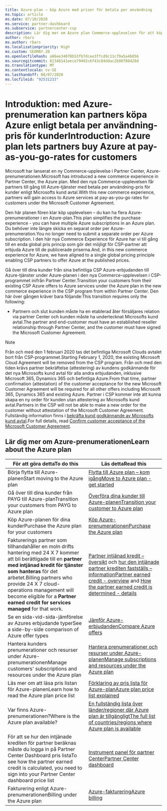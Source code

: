 ```yaml
---
title: Azure-plan – köp Azure med priser för betala per användning
ms.topic: article
ms.date: 07/10/2020
ms.service: partner-dashboard
ms.subservice: partnercenter-csp
description: Lär dig mer om Azure plan Commerce-upplevelsen för att köpa Azure-tjänster enligt priser enligt principen betala per användning för kunder. Läs även om nya säkerhets krav.
author: rbars
ms.author: rbars
ms.localizationpriority: High
ms.custom: SEOMAY.20
ms.openlocfilehash: a86ee34070b53fb7dcee3ffcd9c11c79a5a4b856
ms.sourcegitcommit: 81348141eece79492c6f43c84ddac2b98f80428d
ms.translationtype: MT
ms.contentlocale: sv-SE
ms.lasthandoff: 08/07/2020
ms.locfileid: "92531233"
---
```

# <a name="introduction-azure-plan-lets-partners-buy-azure-at-pay-as-you-go-rates-for-customers"></a><span data-ttu-id="a789f-104">Introduktion: med Azure-prenumeration kan partners köpa Azure enligt betala per användning-pris för kunder</span><span class="sxs-lookup"><span data-stu-id="a789f-104">Introduction: Azure plan lets partners buy Azure at pay-as-you-go-rates for customers</span></span>

<span data-ttu-id="a789f-105">Microsoft har lanserat en ny Commerce-upplevelse i Partner Center, Azure-prenumerationen.</span><span class="sxs-lookup"><span data-stu-id="a789f-105">Microsoft has introduced a new commerce experience in Partner Center, the Azure plan.</span></span>  <span data-ttu-id="a789f-106">Med den nya Commerce-upplevelsen får partners till gång till Azure-tjänster med betala per användning-pris för kunder enligt Microsofts kund avtal.</span><span class="sxs-lookup"><span data-stu-id="a789f-106">With this new commerce experience, partners will gain access to Azure services at pay-as-you-go rates for customers under the Microsoft Customer Agreement.</span></span>

<span data-ttu-id="a789f-107">Den här planen fören klar köp upplevelsen – du kan ha flera Azure-prenumerationer i en Azure-plan.</span><span class="sxs-lookup"><span data-stu-id="a789f-107">This plan simplifies the purchase experience - you can have multiple Azure subscriptions in an Azure plan.</span></span> <span data-ttu-id="a789f-108">Du behöver inte längre skicka en separat order per Azure-prenumeration.</span><span class="sxs-lookup"><span data-stu-id="a789f-108">You no longer need to submit a separate order per Azure subscription.</span></span> <span data-ttu-id="a789f-109">I den här nya Commerce Experience för Azure har vi till gång till en enda global pris princip som gör det möjligt för CSP-partner att erbjuda Azure till de publicerade priserna.</span><span class="sxs-lookup"><span data-stu-id="a789f-109">And, in this new commerce experience for Azure, we have aligned to a single global pricing principle enabling CSP partners to offer Azure at the published prices.</span></span>

<span data-ttu-id="a789f-110">Gå över till dina kunder från sina befintliga CSP Azure-erbjudanden till Azure-tjänster under Azure-planen i den nya Commerce-upplevelsen i CSP-programmet inifrån Partner Center.</span><span class="sxs-lookup"><span data-stu-id="a789f-110">Transition your customers from their existing CSP Azure offers to Azure services under the Azure plan in the new commerce experience in the CSP program from within Partner Center.</span></span> <span data-ttu-id="a789f-111">Den här över gången kräver bara följande:</span><span class="sxs-lookup"><span data-stu-id="a789f-111">This transition requires only the following:</span></span>

- <span data-ttu-id="a789f-112">Partnern och slut kunden måste ha en etablerad åter försäljares relation via partner Center och kunden måste ha undertecknat Microsofts kund avtal.</span><span class="sxs-lookup"><span data-stu-id="a789f-112">The partner and end-customer must have an established reseller relationship through Partner Center, and the customer must have signed the Microsoft Customer Agreement.</span></span>

>[!Note]
><span data-ttu-id="a789f-113">Från och med den 1 februari 2020 tas det befintliga Microsoft Clouds avtalet bort från CSP-programmet.</span><span class="sxs-lookup"><span data-stu-id="a789f-113">Starting February 1, 2020, the existing Microsoft Cloud Agreement will be removed from the CSP program.</span></span> <span data-ttu-id="a789f-114">Från och med den tiden krävs partner bekräftelse (attestering) av kundens godkännande för det nya Microsofts kund avtal för alla andra erbjudanden, inklusive Microsoft 365, Dynamics 365 och befintliga Azure.</span><span class="sxs-lookup"><span data-stu-id="a789f-114">From that time, partner confirmation (attestation) of the customer acceptance for the new Microsoft Customer Agreement will be required for all other offers including Microsoft 365, Dynamics 365 and existing Azure.</span></span> <span data-ttu-id="a789f-115">Partner i CSP kommer inte att kunna skapa en ny order för kunden utan attestering av Microsofts kund avtal.</span><span class="sxs-lookup"><span data-stu-id="a789f-115">Partners in the CSP will not be able to make a new order for the customer without attestation of the Microsoft Customer Agreement.</span></span> <span data-ttu-id="a789f-116">Fullständig information finns i [bekräfta kund godkännande av Microsofts kund avtal](confirm-customer-agreement.md).</span><span class="sxs-lookup"><span data-stu-id="a789f-116">For full details, read [Confirm customer acceptance of the Microsoft Customer Agreement](confirm-customer-agreement.md).</span></span>


## <a name="learn-about-the-azure-plan"></a><span data-ttu-id="a789f-117">Lär dig mer om Azure-prenumerationen</span><span class="sxs-lookup"><span data-stu-id="a789f-117">Learn about the Azure plan</span></span>

|<span data-ttu-id="a789f-118">**För att göra detta**</span><span class="sxs-lookup"><span data-stu-id="a789f-118">**To do this**</span></span>   |<span data-ttu-id="a789f-119">**Läs detta**</span><span class="sxs-lookup"><span data-stu-id="a789f-119">**Read this**</span></span>   |
|------------------|---------------------|
|<span data-ttu-id="a789f-120">Börja flytta till Azure-planen</span><span class="sxs-lookup"><span data-stu-id="a789f-120">Start moving to the Azure plan</span></span>|[<span data-ttu-id="a789f-121">Flytta till Azure plan – kom igång</span><span class="sxs-lookup"><span data-stu-id="a789f-121">Move to Azure plan - get started</span></span>](azure-plan-get-started.md)
|<span data-ttu-id="a789f-122">Gå över till dina kunder från PAYG till Azure-plan</span><span class="sxs-lookup"><span data-stu-id="a789f-122">Transition your customers from PAYG to Azure plan</span></span>|[<span data-ttu-id="a789f-123">Överföra dina kunder till Azure-planen</span><span class="sxs-lookup"><span data-stu-id="a789f-123">Transition your customer to Azure plan</span></span>](azure-plan-transition.md)|
|<span data-ttu-id="a789f-124">Köp Azure-planen för dina kunder</span><span class="sxs-lookup"><span data-stu-id="a789f-124">Purchase the Azure plan for your customers</span></span>|[<span data-ttu-id="a789f-125">Köp Azure-prenumerationen</span><span class="sxs-lookup"><span data-stu-id="a789f-125">Purchase the Azure plan</span></span>](purchase-azure-plan.md)|
|<span data-ttu-id="a789f-126">Fakturerings partner som tillhandahåller en moln drifts hantering med 24 X 7 kommer att bli berättigade till en **partner med intjänad kredit för tjänster som hanteras** för det arbetet.</span><span class="sxs-lookup"><span data-stu-id="a789f-126">Billing partners who provide 24 X 7 cloud-operations management will become eligible for a **Partner earned credit for services managed** for that work.</span></span>|<span data-ttu-id="a789f-127">[Partner intjänad kredit – översikt](partner-earned-credit.md) och [hur den intjänade partner krediten fastställs – information](partner-earned-credit-explanation.md)</span><span class="sxs-lookup"><span data-stu-id="a789f-127">[Partner earned credit - overview](partner-earned-credit.md) and [How the partner earned credit is determined - details](partner-earned-credit-explanation.md)</span></span>|
|<span data-ttu-id="a789f-128">Se en sida-vid-sida-jämförelse av Azures erbjudande typer</span><span class="sxs-lookup"><span data-stu-id="a789f-128">See a side-by-side comparison of Azure offer types</span></span>|[<span data-ttu-id="a789f-129">Jämför Azure-erbjudanden</span><span class="sxs-lookup"><span data-stu-id="a789f-129">Compare Azure offers</span></span>](compare-azure-offers.md)|
|<span data-ttu-id="a789f-130">Hantera kunders prenumerationer och resurser under Azure-prenumerationen</span><span class="sxs-lookup"><span data-stu-id="a789f-130">Manage customers' subscriptions and resources under the Azure plan</span></span>|[<span data-ttu-id="a789f-131">Hantera prenumerationer och resurser under Azure-planen</span><span class="sxs-lookup"><span data-stu-id="a789f-131">Manage subscriptions and resources under the Azure plan</span></span>](azure-plan-manage.md)|
|<span data-ttu-id="a789f-132">Läs mer om att läsa pris listan för Azure-planen</span><span class="sxs-lookup"><span data-stu-id="a789f-132">Learn how to read the Azure plan price list</span></span>   |[<span data-ttu-id="a789f-133">Förklaring av pris lista för Azure-plan</span><span class="sxs-lookup"><span data-stu-id="a789f-133">Azure plan price list explained</span></span>](azure-plan-price-list.md)|
|<span data-ttu-id="a789f-134">Var finns Azure-prenumerationen?</span><span class="sxs-lookup"><span data-stu-id="a789f-134">Where is the Azure plan available?</span></span>|[<span data-ttu-id="a789f-135">En fullständig lista över länder/regioner där Azure plan är tillgängligt</span><span class="sxs-lookup"><span data-stu-id="a789f-135">The full list of countries/regions where Azure plan is available</span></span>](https://query.prod.cms.rt.microsoft.com/cms/api/am/binary/RE3QN0x)
|<span data-ttu-id="a789f-136">För att se hur den intjänade krediten för partner beräknas måste du logga in på Partner Center Dashboard pris lista</span><span class="sxs-lookup"><span data-stu-id="a789f-136">To see how the partner earned credit is calculated, you need to sign into your Partner Center dashboard price list</span></span>|[<span data-ttu-id="a789f-137">Instrument panel för partner Center</span><span class="sxs-lookup"><span data-stu-id="a789f-137">Partner Center dashboard</span></span>](https://partner.microsoft.com/dashboard/home)|
|<span data-ttu-id="a789f-138">Fakturering enligt Azure-prenumerationen</span><span class="sxs-lookup"><span data-stu-id="a789f-138">Billing under the Azure plan</span></span>|[<span data-ttu-id="a789f-139">Azure-fakturering</span><span class="sxs-lookup"><span data-stu-id="a789f-139">Azure billing</span></span>](azure-plan-billing.md)|